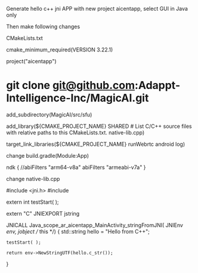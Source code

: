 Generate hello c++ jni APP with new project aicentapp, select GUI in Java only

Then make following changes


CMakeLists.txt
 

cmake_minimum_required(VERSION 3.22.1)

project("aicentapp")

# git clone git@github.com:Adappt-Intelligence-Inc/MagicAI.git

add_subdirectory(MagicAI/src/sfu)


add_library(${CMAKE_PROJECT_NAME} SHARED
        # List C/C++ source files with relative paths to this CMakeLists.txt.
       native-lib.cpp)


target_link_libraries(${CMAKE_PROJECT_NAME}
        runWebrtc
        android
        log)



change build.gradle(Module:App)

  ndk   {
            //abiFilters "arm64-v8a"
            abiFilters "armeabi-v7a"
        }




change native-lib.cpp

#include <jni.h>
#include <string>

extern int testStart( );

extern "C" JNIEXPORT jstring

JNICALL
Java_scope_ar_aicentapp_MainActivity_stringFromJNI(
        JNIEnv *env,
        jobject /* this */) {
    std::string hello = "Hello from C++";


    testStart( );

    return env->NewStringUTF(hello.c_str());
}
